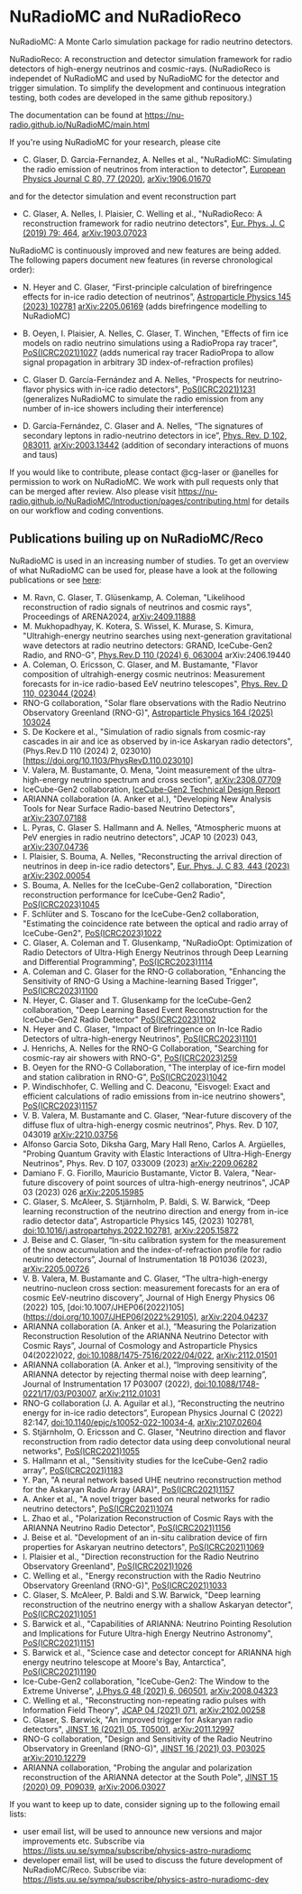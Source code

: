 # NuRadioMC and NuRadioReco
NuRadioMC: A Monte Carlo simulation package for radio neutrino detectors.

NuRadioReco: A reconstruction and detector simulation framework for radio detectors of high-energy neutrinos and cosmic-rays. (NuRadioReco is independet of NuRadioMC 
and used by NuRadioMC for the detector and trigger simulation. To simplify the development and continuous integration testing, both codes are developed 
in the same github repository.)

The documentation can be found at https://nu-radio.github.io/NuRadioMC/main.html


If you're using NuRadioMC for your research, please cite

* C. Glaser, D. Garcia-Fernandez, A. Nelles et al., "NuRadioMC: Simulating the radio emission of neutrinos from interaction to detector", [European Physics Journal C 80, 77 (2020)](https://dx.doi.org/10.1140/epjc/s10052-020-7612-8), [arXiv:1906.01670](https://arxiv.org/abs/1906.01670)

and for the detector simulation and event reconstruction part

* C. Glaser, A. Nelles, I. Plaisier, C. Welling et al., "NuRadioReco: A reconstruction framework for radio neutrino detectors", [Eur. Phys. J. C (2019) 79: 464](https://dx.doi.org/10.1140/epjc/s10052-019-6971-5), [arXiv:1903.07023](https://arxiv.org/abs/1903.07023)


NuRadioMC is continuously improved and new features are being added. The following papers document new features (in reverse chronological order):

* N. Heyer and C. Glaser, “First-principle calculation of birefringence effects for in-ice radio detection of neutrinos”, [Astroparticle Physics 145 (2023) 102781](https://doi.org/10.1016/j.astropartphys.2022.102781) [arXiv:2205.06169](https://arxiv.org/abs/2205.15872)  (adds birefringence modelling to NuRadioMC)

* B. Oeyen, I. Plaisier, A. Nelles, C. Glaser, T. Winchen, "Effects of firn ice models on radio neutrino simulations using a RadioPropa ray tracer", [PoS(ICRC2021)1027](https://doi.org/10.22323/1.395.1027)  (adds numerical ray tracer RadioPropa to allow signal propagation in arbitrary 3D index-of-refraction profiles)

* C. Glaser D. García-Fernández and A. Nelles, "Prospects for neutrino-flavor physics with in-ice radio detectors", [PoS(ICRC2021)1231](https://doi.org/10.22323/1.395.1231) (generalizes NuRadioMC to simulate the radio emission from any number of in-ice showers including their interference)

* D. García-Fernández, C. Glaser and A. Nelles, “The signatures of secondary leptons in radio-neutrino detectors in ice”, [Phys. Rev. D 102, 083011](https://dx.doi.org/10.1103/PhysRevD.102.083011), [arXiv:2003.13442](https://arxiv.org/abs/2003.13442) (addition of secondary interactions of muons and taus) 


If you would like to contribute, please contact @cg-laser or @anelles for permission to work on NuRadioMC. We work with pull requests only that can be merged after review.
Also please visit https://nu-radio.github.io/NuRadioMC/Introduction/pages/contributing.html for details on our workflow and coding conventions.


## Publications builing up on NuRadioMC/Reco
NuRadioMC is used in an increasing number of studies. To get an overview of what NuRadioMC can be used for, please have a look at the following publications or see [here](https://inspirehep.net/literature?sort=mostrecent&size=25&page=1&q=refersto%3Arecid%3A1738571%20or%20refersto%3Arecid%3A1725583):

* M. Ravn, C. Glaser, T. Glüsenkamp, A. Coleman, "Likelihood reconstruction of radio signals of neutrinos and cosmic rays", Proceedings of ARENA2024, [arXiv:2409.11888](https://arxiv.org/abs/2409.11888)
* M. Mukhopadhyay, K. Kotera, S. Wissel, K. Murase, S. Kimura, "Ultrahigh-energy neutrino searches using next-generation gravitational wave detectors at radio neutrino detectors: GRAND, IceCube-Gen2 Radio, and RNO-G", [Phys.Rev.D 110 (2024) 6, 063004](https://doi.org/10.1103/PhysRevD.110.063004) arXiv:2406.19440
* A. Coleman, O. Ericsson, C. Glaser, and M. Bustamante, "Flavor composition of ultrahigh-energy cosmic neutrinos: Measurement forecasts for in-ice radio-based EeV neutrino telescopes", [Phys. Rev. D 110, 023044 (2024)](https://doi.org/10.1103/PhysRevD.110.023044)
* RNO-G collaboration, "Solar flare observations with the Radio Neutrino Observatory Greenland (RNO-G)", [Astroparticle Physics 164 (2025) 103024](https://doi.org/10.1016/j.astropartphys.2024.103024)
* S. De Kockere et al., "Simulation of radio signals from cosmic-ray cascades in air and ice as observed by in-ice Askaryan radio detectors", (Phys.Rev.D 110 (2024) 2, 023010)[https://doi.org/10.1103/PhysRevD.110.023010]
* V. Valera, M. Bustamante, O. Mena, "Joint measurement of the ultra-high-energy neutrino spectrum and cross section", [arXiv:2308.07709](https://arxiv.org/abs/2308.07709)
* IceCube-Gen2 collaboration, [IceCube-Gen2 Technical Design Report](https://icecube-gen2.wisc.edu/science/publications/TDR)
* ARIANNA collaboration (A. Anker et al.), "Developing New Analysis Tools for Near Surface Radio-based Neutrino Detectors", [arXiv:2307.07188](https://arxiv.org/abs/2307.07188)
* L. Pyras, C. Glaser S. Hallmann and A. Nelles, "Atmospheric muons at PeV energies in radio neutrino detectors", JCAP 10 (2023) 043, [arXiv:2307.04736](https://arxiv.org/abs/2307.04736)
* I. Plaisier, S. Bouma, A. Nelles, "Reconstructing the arrival direction of neutrinos in deep in-ice radio detectors", [Eur. Phys. J. C 83, 443 (2023)](https://doi.org/10.1140/epjc/s10052-023-11604-w) [arXiv:2302.00054](https://arxiv.org/abs/2302.00054)
* S. Bouma, A. Nelles for the IceCube-Gen2 collaboration, "Direction reconstruction performance for IceCube-Gen2 Radio", [PoS(ICRC2023)1045](https://pos.sissa.it/444/1045/pdf)
* F. Schlüter and S. Toscano for the IceCube-Gen2 collaboration, "Estimating the coincidence rate between the optical and radio array of IceCube-Gen2", [PoS(ICRC2023)1022](https://pos.sissa.it/444/1022/pdf)
* C. Glaser, A. Coleman and T. Glusenkamp, "NuRadioOpt: Optimization of Radio Detectors of Ultra-High Energy Neutrinos through Deep Learning and Differential Programming", [PoS(ICRC2023)1114](https://pos.sissa.it/444/1114/pdf) 
* A. Coleman and C. Glaser for the RNO-G collaboration, "Enhancing the Sensitivity of RNO-G Using a Machine-learning Based Trigger", [PoS(ICRC2023)1100](https://pos.sissa.it/444/1100/pdf)
* N. Heyer, C. Glaser and T. Glusenkamp for the IceCube-Gen2 collaboration, "Deep Learning Based Event Reconstruction for the IceCube-Gen2 Radio Detector" [PoS(ICRC2023)1102](https://pos.sissa.it/444/1102/pdf)
* N. Heyer and C. Glaser, "Impact of Birefringence on In-Ice Radio Detectors of ultra-high-energy Neutrinos", [PoS(ICRC2023)1101](https://pos.sissa.it/444/1101/pdf)
* J. Henrichs, A. Nelles for the RNO-G Collaboration, "Searching for cosmic-ray air showers with RNO-G", [PoS(ICRC2023)259](https://pos.sissa.it/444/259/pdf)
* B. Oeyen for the RNO-G Collaboration, "The interplay of ice-firn model and station calibration in RNO-G", [PoS(ICRC2023)1042](https://pos.sissa.it/444/1042/pdf)
* P. Windischhofer, C. Welling and C. Deaconu, "Eisvogel: Exact and efficient calculations of radio emissions from in-ice neutrino showers", [PoS(ICRC2023)1157](https://pos.sissa.it/444/1157/)
* V. B. Valera, M. Bustamante and C. Glaser, “Near-future discovery of the diffuse flux of ultra-high-energy cosmic neutrinos”, Phys. Rev. D 107, 043019 [arXiv:2210.03756](https://arxiv.org/abs/2210.03756)
* Alfonso Garcia Soto, Diksha Garg, Mary Hall Reno, Carlos A. Argüelles, "Probing Quantum Gravity with Elastic Interactions of Ultra-High-Energy Neutrinos", Phys. Rev. D 107, 033009 (2023) [arXiv:2209.06282](https://arxiv.org/abs/2209.06282)
* Damiano F. G. Fiorillo, Mauricio Bustamante, Victor B. Valera, "Near-future discovery of point sources of ultra-high-energy neutrinos", JCAP 03 (2023) 026 [arXiv:2205.15985](https://arxiv.org/abs/2205.15985)
* C. Glaser, S. McAleer, S. Stjärnholm, P. Baldi, S. W. Barwick, “Deep learning reconstruction of the neutrino direction and energy from in-ice radio detector data”, Astroparticle Physics 145, (2023) 102781, [doi:10.1016/j.astropartphys.2022.102781](https://doi.org/10.1016/j.astropartphys.2022.102781), [arXiv:2205.15872](https://arxiv.org/abs/2205.15872)
* J. Beise and C. Glaser, “In-situ calibration system for the measurement of the snow accumulation and the index-of-refraction profile for radio neutrino detectors”, Journal of Instrumentation 18 P01036 (2023), [arXiv:2205.00726](https://arxiv.org/abs/2205.00726)
* V. B. Valera, M. Bustamante and C. Glaser, “The ultra-high-energy neutrino-nucleon cross section: measurement forecasts for an era of cosmic EeV-neutrino discovery”, Journal of High Energy Physics 06 (2022) 105, [doi:10.1007/JHEP06(2022)105](https://doi.org/10.1007/JHEP06(2022%29105), [arXiv:2204.04237](https://arxiv.org/abs/2204.04237)
* ARIANNA collaboration (A. Anker et al.), “Measuring the Polarization Reconstruction Resolution of the ARIANNA Neutrino Detector with Cosmic Rays”, Journal of Cosmology and Astroparticle Physics 04(2022)022, [doi:10.1088/1475-7516/2022/04/022](https://doi.org/10.1088/1475-7516/2022/04/022), [arXiv:2112.01501](https://arxiv.org/abs/2112.01501)
* ARIANNA collaboration (A. Anker et al.), “Improving sensitivity of the ARIANNA detector by rejecting thermal noise with deep learning”, Journal of Instrumentation 17 P03007 (2022), [doi:10.1088/1748-0221/17/03/P03007](https://doi.org/10.1088/1748-0221/17/03/P03007), [arXiv:2112.01031](https://arxiv.org/abs/2112.01031)
* RNO-G collaboration (J. A. Aguilar et al.), “Reconstructing the neutrino energy for in-ice radio detectors”, European Physics Journal C (2022) 82:147, [doi:10.1140/epjc/s10052-022-10034-4](https://doi.org/10.1140/epjc/s10052-022-10034-4), [arXiv:2107.02604](https://arxiv.org/abs/2107.02604)
* S. Stjärnholm, O. Ericsson and C. Glaser, "Neutrino direction and flavor reconstruction from radio detector data using deep convolutional neural networks", [PoS(ICRC2021)1055](https://doi.org/10.22323/1.395.1055)
* S. Hallmann et al., "Sensitivity studies for the IceCube-Gen2 radio array", [PoS(ICRC2021)1183](https://doi.org/10.22323/1.395.1183)
* Y. Pan, "A neural network based UHE neutrino reconstruction method for the Askaryan Radio Array (ARA)", [PoS(ICRC2021)1157](https://doi.org/10.22323/1.395.1157)
* A. Anker et al., "A novel trigger based on neural networks for radio neutrino detectors", [PoS(ICRC2021)1074](https://doi.org/10.22323/1.395.1074)
* L. Zhao et al., "Polarization Reconstruction of Cosmic Rays with the ARIANNA Neutrino Radio Detector", [PoS(ICRC2021)1156](https://doi.org/10.22323/1.395.1156)
* J. Beise et al. "Development of an in-situ calibration device of firn properties for Askaryan neutrino detectors", [PoS(ICRC2021)1069](https://doi.org/10.22323/1.395.1069)
* I. Plaisier et al., "Direction reconstruction for the Radio Neutrino Observatory Greenland", [PoS(ICRC2021)1026](https://doi.org/10.22323/1.395.1026)
* C. Welling et al., "Energy reconstruction with the Radio Neutrino Observatory Greenland (RNO-G)", [PoS(ICRC2021)1033](https://doi.org/10.22323/1.395.1033)
* C. Glaser, S. McAleer, P. Baldi and S.W. Barwick, "Deep learning reconstruction of the neutrino energy with a shallow Askaryan detector", [PoS(ICRC2021)1051](https://doi.org/10.22323/1.395.1051)
* S. Barwick et al., "Capabilities of ARIANNA: Neutrino Pointing Resolution and Implications for Future Ultra-high Energy Neutrino Astronomy", [PoS(ICRC2021)1151](https://doi.org/10.22323/1.395.1151)
* S. Barwick et al., "Science case and detector concept for ARIANNA high energy neutrino telescope at Moore's Bay, Antarctica", [PoS(ICRC2021)1190](https://doi.org/10.22323/1.395.1190)
* Ice-Cube-Gen2 collaboration, "IceCube-Gen2: The Window to the Extreme Universe", [J.Phys.G 48 (2021) 6, 060501](https://doi.org/10.1088/1361-6471/abbd48), [arXiv:2008.04323](https://arxiv.org/abs/2008.04323)
* C. Welling et al., "Reconstructing non-repeating radio pulses with Information Field Theory", [JCAP 04 (2021) 071](https://doi.org/10.1088/1475-7516/2021/04/071), [arXiv:2102.00258](https://arxiv.org/abs/2102.00258)
* C. Glaser, S. Barwick, "An improved trigger for Askaryan radio detectors", [JINST 16 (2021) 05, T05001](https://doi.org/10.1088/1748-0221/16/05/T05001), [arXiv:2011.12997](https://arxiv.org/abs/2011.12997)
* RNO-G collaboration, "Design and Sensitivity of the Radio Neutrino Observatory in Greenland (RNO-G)", [JINST 16 (2021) 03, P03025](https://doi.org/10.1088/1748-0221/16/03/P03025) [arXiv:2010.12279](https://arxiv.org/abs/2010.12279)
* ARIANNA collaboration, "Probing the angular and polarization reconstruction of the ARIANNA detector at the South Pole", [JINST 15 (2020) 09, P09039](https://doi.org/10.1088/1748-0221/15/09/P09039), [arXiv:2006.03027](https://arxiv.org/abs/2006.03027)


If you want to keep up to date, consider signing up to the following email lists:
 * user email list, will be used to announce new versions and major improvements etc. Subscribe via https://lists.uu.se/sympa/subscribe/physics-astro-nuradiomc
 * developer email list, will be used to discuss the future development of NuRadioMC/Reco. Subscribe via: https://lists.uu.se/sympa/subscribe/physics-astro-nuradiomc-dev
